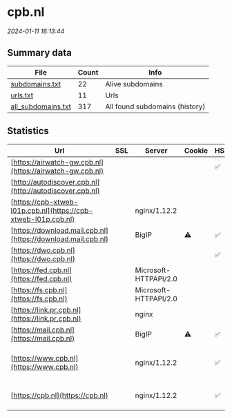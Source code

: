 # cpb.nl
*2024-01-11 16:13:44*
## Summary data


| File       | Count | Info |
|------------|-------|------|
|[subdomains.txt](/data/cpb.nl/subdomains.txt)|22|Alive subdomains|
|[urls.txt](/data/cpb.nl/urls.txt)|11|Urls|
|[all_subdomains.txt](/data/cpb.nl/all_subdomains.txt)|317|All found subdomains (history)|


## Statistics


| Url | SSL | Server | Cookie | HSTS | CSP | XFO | XXP | RP | Tech |Title |
|------------|-------|------|------|------|------|------|------|------|------|------|
|[https://airwatch-gw.cpb.nl](https://airwatch-gw.cpb.nl)| || |:white_check_mark: | | :white_check_mark: | :white_check_mark: | :white_check_mark: |HSTS||
|[http://autodiscover.cpb.nl](http://autodiscover.cpb.nl)| || | | | | | :white_check_mark: |||
|[https://cpb-xtweb-l01p.cpb.nl](https://cpb-xtweb-l01p.cpb.nl)| |nginx/1.12.2| | | | | | :white_check_mark: |HSTS Nginx:1.12.2|301 Moved Perman...|
|[https://download.mail.cpb.nl](https://download.mail.cpb.nl)| |BigIP|:warning: |:white_check_mark: | | | | :white_check_mark: |F5 BigIP HSTS||
|[https://dwo.cpb.nl](https://dwo.cpb.nl)| || |:white_check_mark: | | :white_check_mark: | :white_check_mark: | :white_check_mark: |HSTS||
|[https://fed.cpb.nl](https://fed.cpb.nl)| |Microsoft-HTTPAPI/2.0| | | | | | :white_check_mark: |Microsoft HTTPAPI:2.0|Not Found|
|[https://fs.cpb.nl](https://fs.cpb.nl)| |Microsoft-HTTPAPI/2.0| | | | | | :white_check_mark: |Microsoft HTTPAPI:2.0|Not Found|
|[https://link.pr.cpb.nl](https://link.pr.cpb.nl)| |nginx| | | | | | :white_check_mark: |Nginx|404 Not Found|
|[https://mail.cpb.nl](https://mail.cpb.nl)| |BigIP|:warning: |:white_check_mark: | | | | :white_check_mark: |F5 BigIP HSTS||
|[https://www.cpb.nl](https://www.cpb.nl)| |nginx/1.12.2| |:white_check_mark: |:warning: | :white_check_mark: | :white_check_mark: | :white_check_mark: |Drupal:7 HSTS Nginx:1.12.2 PHP|CPB.nl|
|[https://cpb.nl](https://cpb.nl)| |nginx/1.12.2| |:white_check_mark: |:warning: | :white_check_mark: | :white_check_mark: | :white_check_mark: |HSTS Nginx:1.12.2|301 Moved Perman...|